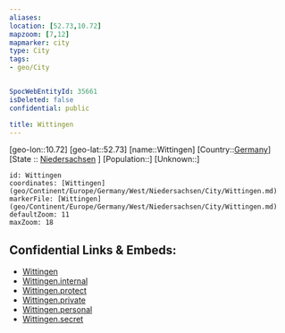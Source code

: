 ```yaml
---
aliases: 
location: [52.73,10.72]
mapzoom: [7,12] 
mapmarker: city 
type: City
tags:
- geo/City


SpocWebEntityId: 35661
isDeleted: false
confidential: public

title: Wittingen
---
```

[geo-lon::10.72]
[geo-lat::52.73]
[name::Wittingen]
[Country::[Germany](geo/Continent/Europe/Germany.md)]
[State :: [Niedersachsen](geo/Continent/Europe/Germany/West/Niedersachsen.md) ]
[Population::]
[Unknown::]


```leaflet
id: Wittingen
coordinates: [Wittingen](geo/Continent/Europe/Germany/West/Niedersachsen/City/Wittingen.md)
markerFile: [Wittingen](geo/Continent/Europe/Germany/West/Niedersachsen/City/Wittingen.md)
defaultZoom: 11 
maxZoom: 18
```


## Confidential Links & Embeds: 
- [Wittingen](../../../../../../../../_public/geo/Continent/Europe/Germany/West/Niedersachsen/City/Wittingen.md) 
- [Wittingen.internal](../../../../../../../../_internal/geo/Continent/Europe/Germany/West/Niedersachsen/City/Wittingen.internal.md) 
- [Wittingen.protect](../../../../../../../../_protect/geo/Continent/Europe/Germany/West/Niedersachsen/City/Wittingen.protect.md) 
- [Wittingen.private](../../../../../../../../_private/geo/Continent/Europe/Germany/West/Niedersachsen/City/Wittingen.private.md) 
- [Wittingen.personal](../../../../../../../../_personal/geo/Continent/Europe/Germany/West/Niedersachsen/City/Wittingen.personal.md) 
- [Wittingen.secret](../../../../../../../../_secret/geo/Continent/Europe/Germany/West/Niedersachsen/City/Wittingen.secret.md) 
